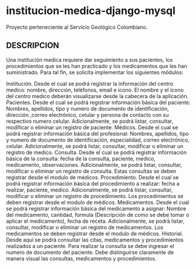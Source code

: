 # institucion-medica-django-mysql
Proyecto perteneciente al Servicio Geológico Colombiano. 

## DESCRIPCION

Una institución medica requiere dar seguimiento a sus pacientes, los procedimientos que se les han practicado y los medicamentos que les han suministrado. Para tal fin, se solicita implementar los siguientes módulos:

Institución. Desde el cual se podrá registrar la información del centro medico: nombre, dirección, teléfonos, email e icono. El nombre y el icono del centro medico deberán visualizarse desde la cabecera de la aplicación.
Pacientes. Desde el cual se podrá registrar información básica del paciente: Nombres, apellidos, tipo y numero de documento de identificación, dirección ,correo electrónico, celular y persona de contacto con su respectivo numero celular. Adicionalmente, se podrá listar, consultar, modificar o eliminar un registro de paciente.
Médicos.  Desde el cual se podrá registrar información básica del profesional: Nombres, apellidos, tipo y numero de documento de identificación, especialidad, correo electrónico, celular. Adicionalmente, se podrá listar, consultar, modificar o eliminar un registro de medico.
Consulta.  Desde el cual se podrá registrar información básica de la consulta: fecha de la consulta, paciente, medico, medicamento, observaciones. Adicionalmente, se podrá listar, consultar, modificar o eliminar un registro de consulta. Estas consultas se deben registrar desde el modulo de médicos.
Procedimiento.  Desde el cual se podrá registrar información básica del procedimiento a realizar: fecha a realizar, paciente, medico.  Adicionalmente, se podrá listar, consultar, modificar o eliminar un registro de procedimiento. Los procedimientos se deben registrar desde el modulo de médicos.
Medicamentos.  Desde el cual se podrá registrar información básica del medicamento a asignar: Nombre del medicamento, cantidad, formula (Descripción de como se debe tomar o aplicar el medicamento), fecha de receta. Adicionalmente, se podrá listar, consultar, modificar o eliminar un registro de medicamentos. Los medicamentos se deben registrar desde el modulo de médicos.
Historial. Desde aquí se podrá consultar las citas, medicamentos y procedimientos realizados a un paciente. Para realizar la consulta se debe ingresar el numero de documento del paciente. Debe distinguirse claramente de manera visual las consultas, medicamentos y procedimientos.
